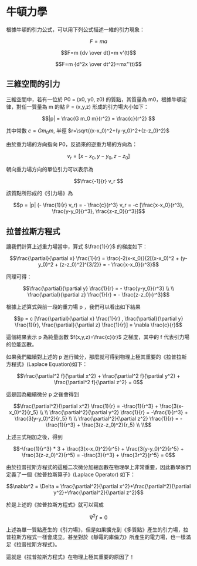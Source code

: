 # 牛頓力學


根據牛頓的引力公式，可以用下列公式描述一維的引力現象：

```math
F=m a
```

```math
F=m {dv \over dt}=m v'(t)
```

```math
F=m {d^2x \over dt^2}=mx''(t)
```

## 三維空間的引力


三維空間中，若有一位於 P0 = (x0, y0, z0) 的質點，其質量為 m0，根據牛頓定律，對任一質量為 m 的點 P = (x,y,z) 形成的引力場大小如下：

```math
|p| = \frac{G m_0 m}{r^2} = \frac{c}{r^2} 
```

其中常數 $`c = G m_0 m`$, 半徑 $`r=\sqrt{(x-x_0)^2+(y-y_0)^2+(z-z_0)^2}`$

由於重力場的方向指向 P0，反過來的逆重力場的方向為：

```math
v_r = [x-x_0, y-y_0, z-z_0]
```

朝向重力場方向的單位引力可以表示為

```math
\frac{-1}{r} v_r 
```

該質點所形成的《引力場》為

```math
p = |p| (- \frac{1}{r} v_r) = - \frac{c}{r^3} v_r = -c [\frac{x-x_0}{r^3}, \frac{y-y_0}{r^3}, \frac{z-z_0}{r^3}]
```

## 拉普拉斯方程式

讓我們計算上述重力場當中，算式 $`\frac{1}{r}`$ 的梯度如下：

```math
\frac{\partial}{\partial x} \frac{1}{r} = \frac{-2(x-x_0)}{2[(x-x_0)^2 + (y-y_0)^2 + (z-z_0)^2]^{3/2}} = - \frac{x-x_0}{r^3}
```

同理可得：

```math
\frac{\partial}{\partial y} \frac{1}{r} = - \frac{y-y_0}{r^3}  \\ \\
\frac{\partial}{\partial z} \frac{1}{r} = - \frac{z-z_0}{r^3}
```

根據上述算式與前一段的重力場 p ，我們可以看出如下結果

```math
p = c [\frac{\partial}{\partial x} \frac{1}{r} , \frac{\partial}{\partial y} \frac{1}{r}, \frac{\partial}{\partial z} \frac{1}{r}] = \nabla \frac{c}{r}
```

這個結果表示 p 為純量函數 $`f(x,y,z)=\frac{c}{r}`$ 之梯度，其中的 f 代表引力場的位能函數。

如果我們繼續對上述的 p 進行微分，那麼就可得到物理上極其重要的《拉普拉斯方程式》(Laplace Equation)如下：

```math
\frac{\partial^2 f}{\partial x^2} + \frac{\partial^2 f}{\partial y^2} + \frac{\partial^2 f}{\partial z^2} = 0
```

這是因為繼續微分 p 之後會得到

```math
\frac{\partial^2}{\partial x^2} \frac{1}{r} = -\frac{1}{r^3} + \frac{3(x-x_0)^2}{r_5} \\ \\
\frac{\partial^2}{\partial y^2} \frac{1}{r} = -\frac{1}{r^3} + \frac{3(y-y_0)^2}{r_5} \\ \\
\frac{\partial^2}{\partial z^2} \frac{1}{r} = -\frac{1}{r^3} + \frac{3(z-z_0)^2}{r_5} \\ \\
```

上述三式相加之後，得到

```math
-\frac{1}{r^3} * 3 + \frac{3(x-x_0)^2}{r^5} + \frac{3(y-y_0)^2}{r^5} + \frac{3(z-z_0)^2}{r^5} = -\frac{3}{r^3} + \frac{3r^2}{r^5} = 0
```

由於拉普拉斯方程式的這種二次微分加總函數在物理學上非常重要，因此數學家們定義了一個《拉普拉斯算子》(Laplace Operator) 如下：

```math
\nabla^2 = \Delta = \frac{\partial^2}{\partial x^2}+\frac{\partial^2}{\partial y^2}+\frac{\partial^2}{\partial z^2}
```

於是上述的《拉普拉斯方程式》就可以寫成

```math
\nabla^2 f = 0
```

上述為單一質點產生的《引力場》，但是如果擴充到《多質點》產生的引力場，拉普拉斯方程式一樣會成立。甚至對於《靜電的庫倫力》所產生的電力場，也一樣滿足《拉普拉斯方程式》。

這就是《拉普拉斯方程式》在物理上極其重要的原因了！


